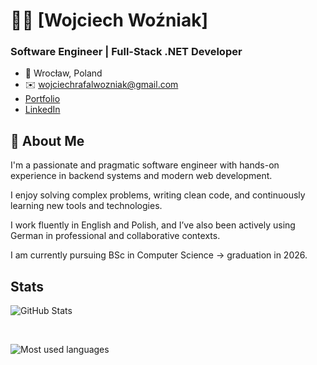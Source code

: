 # 👨‍💻 [Wojciech Woźniak]

### Software Engineer | Full-Stack .NET Developer  
- 📍 Wrocław, Poland
- ✉️ wojciechrafalwozniak@gmail.com
- [Portfolio](https://wojwozniak.github.io)
- [LinkedIn](https://www.linkedin.com/in/wozniak-wojciech/)

## 🧠 About Me

I'm a passionate and pragmatic software engineer with hands-on experience in backend systems and modern web development. 

I enjoy solving complex problems, writing clean code, and continuously learning new tools and technologies.

I work fluently in English and Polish, and I’ve also been actively using German in professional and collaborative contexts.

I am currently pursuing BSc in Computer Science -> graduation in 2026.

## Stats

![GitHub Stats](https://github-readme-stats.vercel.app/api?username=wojwozniak&show_icons=true&rank_icon=github&theme=tokyonight&include_all_commits=true)

<br /> 

![Most used languages](https://github-readme-stats.vercel.app/api/top-langs?username=wojwozniak&theme=tokyonight&hide=jupyter%20notebook,racket,rich%20text%20format&layout=pie&langs_count=10)
